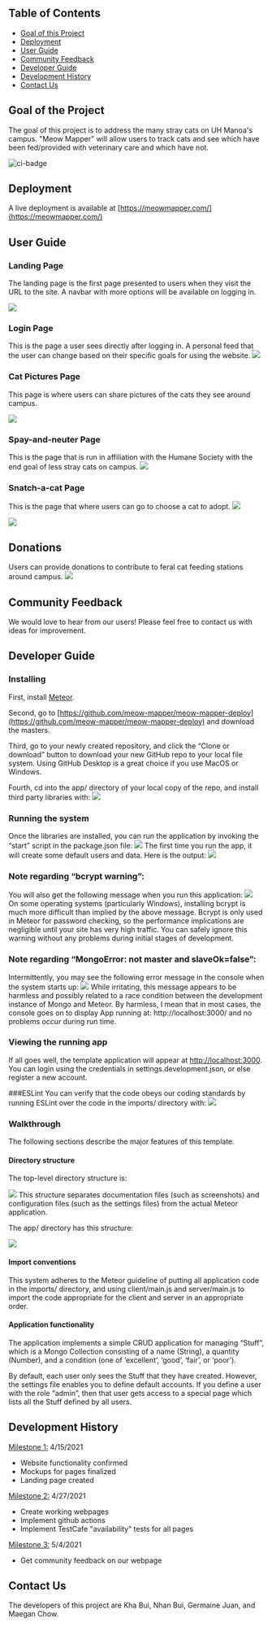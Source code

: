 ## Table of Contents

* [Goal of this Project](#goal-of-this-project)
* [Deployment](#deployment)
* [User Guide](#user-guide)
* [Community Feedback](#community-feedback)
* [Developer Guide](#developer-guide)
* [Development History](#development-history)
* [Contact Us](#contact-us)

## Goal of the Project

The goal of this project is to address the many stray cats on UH Manoa's campus. "Meow Mapper" will allow users to track cats and see which have been fed/provided with veterinary care and which have not. 

![ci-badge](https://github.com/meow-mapper/meow-mapper-deploy/workflows/ci-meow-mapper-deploy/badge.svg)

## Deployment

A live deployment is available at [https://meowmapper.com/](https://meowmapper.com/)


## User Guide

### Landing Page

The landing page is the first page presented to users when they visit the URL to the site. A navbar with more options will be available on logging in. 

![](Images/landing.png)
### Login Page

This is the page a user sees directly after logging in. A personal feed that the user can change based on their specific goals for using the website.
![](Images/login.png)

### Cat Pictures Page

This page is where users can share pictures of the cats they see around campus. 

![](Images/catsnaps.png)


### Spay-and-neuter Page

This is the page that is run in affiliation with the Humane Society with the end goal of less stray cats on campus. 
![](Images/spay.png)

### Snatch-a-cat Page

This is the page that where users can go to choose a cat to adopt. 
![](Images/snatch1.png)

![](Images/snatch2.png)
## Donations

Users can provide donations to contribute to feral cat feeding stations around campus.
![](Images/donations.png)

## Community Feedback

We would love to hear from our users! Please feel free to contact us with ideas for improvement. 


## Developer Guide

### Installing 

First, install [Meteor](https://www.meteor.com/developers/install).

Second, go to [https://github.com/meow-mapper/meow-mapper-deploy](https://github.com/meow-mapper/meow-mapper-deploy) and download the masters.

Third,  go to your newly created repository, and click the “Clone or download” button to download your new GitHub repo to your local file system. Using GitHub Desktop is a great choice if you use MacOS or Windows.

Fourth, cd into the app/ directory of your local copy of the repo, and install third party libraries with:
![](Images/installing.png)

### Running the system
Once the libraries are installed, you can run the application by invoking the “start” script in the package.json file:
![](Images/running1.png)
The first time you run the app, it will create some default users and data. Here is the output:
![](Images/running2.png)

### Note regarding “bcrypt warning”:
You will also get the following message when you run this application:
![](Images/bywarning.png)
On some operating systems (particularly Windows), installing bcrypt is much more difficult than implied by the above message. Bcrypt is only used in Meteor for password checking, so the performance implications are negligible until your site has very high traffic. You can safely ignore this warning without any problems during initial stages of development.

### Note regarding “MongoError: not master and slaveOk=false”:
Intermittently, you may see the following error message in the console when the system starts up:
![](Images/merror1.png)
While irritating, this message appears to be harmless and possibly related to a race condition between the development instance of Mongo and Meteor. By harmless, I mean that in most cases, the console goes on to display App running at: http://localhost:3000/ and no problems occur during run time.

### Viewing the running app
If all goes well, the template application will appear at [http://localhost:3000](http://localhost:3000). You can login using the credentials in settings.development.json, or else register a new account.

###ESLint
You can verify that the code obeys our coding standards by running ESLint over the code in the imports/ directory with:
![](Images/esl.png)

### Walkthrough
The following sections describe the major features of this template.

#### Directory structure
The top-level directory structure is:

![](Images/direct.png)
This structure separates documentation files (such as screenshots) and configuration files (such as the settings files) from the actual Meteor application.

The app/ directory has this structure:

![](Images/appd.png)

#### Import conventions
This system adheres to the Meteor guideline of putting all application code in the imports/ directory, and using client/main.js and server/main.js to import the code appropriate for the client and server in an appropriate order.

#### Application functionality
The application implements a simple CRUD application for managing “Stuff”, which is a Mongo Collection consisting of a name (String), a quantity (Number), and a condition (one of ‘excellent’, ‘good’, ‘fair’, or ‘poor’).

By default, each user only sees the Stuff that they have created. However, the settings file enables you to define default accounts. If you define a user with the role “admin”, then that user gets access to a special page which lists all the Stuff defined by all users.

## Development History

[Milestone 1:](https://github.com/meow-mapper/meow-mapper/projects/1) 4/15/2021
- Website functionality confirmed
- Mockups for pages finalized
- Landing page created

[Milestone 2:](https://github.com/meow-mapper/meow-mapper/projects/4) 4/27/2021
- Create working webpages
- Implement github actions
- Implement TestCafe "availability" tests for all pages

[Milestone 3:](https://github.com/meow-mapper/meow-mapper/projects/3) 5/4/2021
- Get community feedback on our webpage

## Contact Us

The developers of this project are Kha Bui, Nhan Bui, Germaine Juan, and Maegan Chow.


